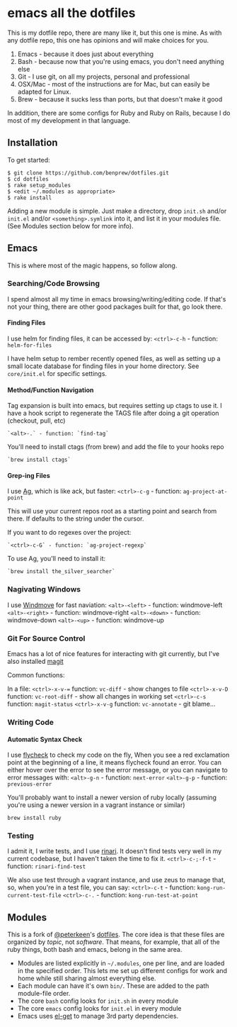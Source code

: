 # emacs all the dotfiles

This is my dotfile repo, there are many like it, but this one is
mine.  As with any dotfile repo, this one has opinions and will make
choices for you.

1. Emacs - because it does just about everything
2. Bash - because now that you're using emacs, you don't need anything
else
3. Git - I use git, on all my projects, personal and professional
4. OSX/Mac - most of the instructions are for Mac, but can easily be
adapted for Linux.
5. Brew - because it sucks less than ports, but that doesn't make it
good

In addition, there are some configs for Ruby and Ruby on Rails,
because I do most of my development in that language.

## Installation

To get started:

```
$ git clone https://github.com/benprew/dotfiles.git
$ cd dotfiles
$ rake setup_modules
$ <edit ~/.modules as appropriate>
$ rake install
```

Adding a new module is simple. Just make a directory, drop `init.sh`
and/or `init.el` and/or `<something>.symlink` into it, and list it in
your modules file. (See Modules section below for more info).

## Emacs

This is where most of the magic happens, so follow along.

### Searching/Code Browsing

I spend almost all my time in emacs browsing/writing/editing code.  If
that's not your thing, there are other good packages built for that,
go look there.

#### Finding Files

I use helm for finding files, it can be accessed by:
    `<ctrl>-c-h` - function: `helm-for-files`

I have helm setup to rember recently opened files, as well as setting
up a small locate database for finding files in your home
directory. See `core/init.el` for specific settings.

#### Method/Function Navigation

Tag expansion is built into emacs, but requires setting up ctags to
use it.  I have a hook script to regenerate the TAGS
file after doing a git operation (checkout, pull, etc)

    `<alt>-.` - function: `find-tag`

You'll need to install ctags (from brew) and add the file to your
hooks repo

    `brew install ctags`

#### Grep-ing Files

I use [Ag](https://github.com/ggreer/the_silver_searcher), which is like ack, but faster:
    `<ctrl>-c-g` - function: `ag-project-at-point`

This will use your current repos root as a starting point and search
from there.  If defaults to the string under the cursor.

If you want to do regexes over the project:

    `<ctrl>-c-G` - function: `ag-project-regexp`

To use Ag, you'll need to install it:

    `brew install the_silver_searcher`

### Nagivating Windows

I use [Windmove](http://emacswiki.org/emacs/WindMove) for fast
naviation:
    `<alt>-<left>` - function: windmove-left
    `<alt>-<right>` - function: windmove-right
    `<alt>-<down>` - function: windmove-down
    `<alt>-<up>` - function: windmove-up

### Git For Source Control

Emacs has a lot of nice features for interacting with git currently,
but I've also installed [magit](http://www.emacswiki.org/emacs/Magit)

Common functions:

In a file:
    `<ctrl>-x-v-=` function: `vc-diff` - show changes to file
    `<ctrl>-x-v-D` function: `vc-root-diff` - show all changes in
    working set
    `<ctrl>-c-s` function: `magit-status`
    `<ctrl>-x-v-g` function: `vc-annotate` - git blame...

### Writing Code

#### Automatic Syntax Check

I use [flycheck](https://github.com/lunaryorn/flycheck) to check my
code on the fly, When you see a red exclamation point at the beginning
of a line, it means flycheck found an error.  You can
either hover over the error to see the error message, or you can
navigate to error messages with:
    `<alt>-g-n` - function: `next-error`
    `<alt>-g-p` - function: `previous-error`

You'll probably want to install a newer version of ruby locally
(assuming you're using a newer version in a vagrant instance or
similar)

`brew install ruby`

### Testing

I admit it, I write tests, and I use
[rinari](http://rinari.rubyforge.org/).  It doesn't find tests very
well in my current codebase, but I haven't taken the time to fix it.
    `<ctrl>-c-;-f-t` - function: `rinari-find-test`

We also use test through a vagrant instance, and use zeus to manage
that, so, when you're in a test file, you can say:
    `<ctrl>-c-t` - function: `kong-run-current-test-file`
    `<ctrl>-c-.` - function: `kong-run-test-at-point`

## Modules

This is a fork of [@peterkeen](http://github.com/peterkeen)'s
[dotfiles](https://github.com/holman/dotfiles). The core idea is that
these files are organized by *topic*, not *software*. That means, for
example, that all of the ruby things, both bash and emacs, belong in
the same area.

* Modules are listed explicitly in `~/.modules`, one per line, and are
  loaded in the specified order. This lets me set up different configs
  for work and home while still sharing almost everything else.
* Each module can have it's own `bin/`. These are added to the path
  module-file order.
* The core `bash` config looks for `init.sh` in every module
* The core `emacs` config looks for `init.el` in every module
* Emacs uses [el-get](https://github.com/dimitri/el-get) to manage 3rd
  party dependencies.

